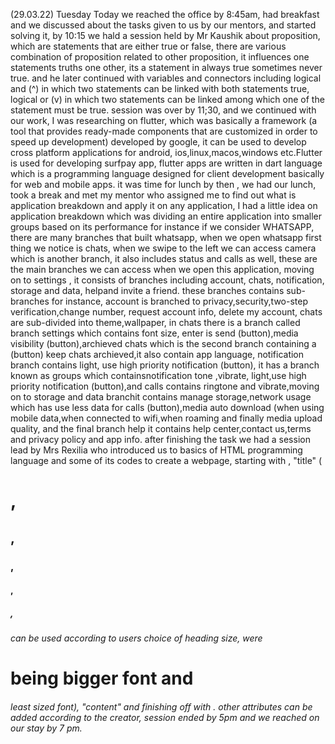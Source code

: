 (29.03.22) Tuesday
Today we reached the office by 8:45am, had breakfast and we discussed about the tasks given to us by our mentors, and started solving it, by 10:15 we hald a session held by Mr Kaushik about proposition, which are statements that are either true or false, there are various combination of proposition related to other proposition, it influences one statements truths one other, its a statement in always true sometimes never true. and he later continued with variables and connectors including logical and (^) in which  two statements can be linked with both statements true, logical or (v) in which two statements can be linked among which one of the statement must be true. session was over by 11;30, and we continued with our work, I was researching on flutter, which was basically a   framework (a tool that provides ready-made components that are customized in  order to speed up development) developed by google, it can be used to develop cross platform applications for android, ios,linux,macos,windows etc.Flutter is used for developing 
surfpay app, flutter apps are written in dart language which is a programming language designed for client development basically for web and mobile 
apps. it was time for lunch by then , we had our lunch, took a break and met my mentor who assigned me to find out what is application breakdown and 
apply it on any application, I had a little idea on application breakdown which was dividing an entire application into smaller groups based on its performance for instance if we consider WHATSAPP, there are many branches that built whatsapp, when we open whatsapp first thing we notice is chats, when we swipe to the left we can access camera which is another branch, it also includes status and calls as well, these are the main branches we can
 access when we open this  application, moving on to settings , it consists of branches including account, chats, notification, storage and data, helpand invite a friend. these branches contains sub-branches for instance, account is branched to privacy,security,two-step verification,change number,
request account info, delete my account, chats are sub-divided into theme,wallpaper, in chats there is a branch called branch settings which contains font size, enter is send (button),media visibility (button),archieved chats which is the second branch containing a (button) keep chats archieved,it 
also contain app language, notification branch contains light, use high priority notification (button), it has a branch known as groups which containsnotification tone ,vibrate, light,use high priority notification (button),and calls contains ringtone and vibrate,moving on to storage and data branchit contains manage storage,network usage which has use less data for calls (button),media auto download (when using mobile data,when connected to wifi,when roaming and finally media upload quality, and the final branch help it contains help center,contact us,terms and privacy policy and app info. 
after finishing the task we had a session lead by Mrs Rexilia who introduced us to basics of  HTML programming language and some of its codes to 
create a webpage, starting with <html> ,<head> "title" </head> (<h1>,<h2>,<h3>,<h4>,<h5>,<h6> can be used according to users choice of heading size,
were <h1> being bigger font and <h6> least sized font), <body> "content" </body> and finishing off with </html>. other attributes can be added 
according to the creator, session ended by 5pm and we reached on our stay by 7 pm.    

